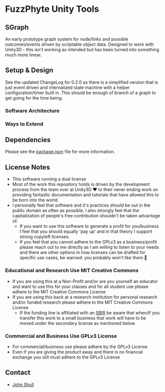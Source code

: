 # FuzzPhyte Unity Tools

## SGraph

An early prototype graph system for node/links and possible outcomes/events driven by scriptable object data. Designed to work with Unity3D - this isn't working as intended but has been turned into something much more linear.

## Setup & Design

See the updated ChangeLog for 0.2.0 as there is a simplified version that is just event driven and internalized state machine with a helper configuration/timer built in. This should be enough of branch of a graph to get going for the time being.

### Software Architecture

### Ways to Extend

## Dependencies

Please see the [package.json](./package.json) file for more information.

## License Notes

* This software running a dual license
* Most of the work this repository holds is driven by the development process from the team over at Unity3D :heart: to their never ending work on providing fantastic documentation and tutorials that have allowed this to be born into the world.
* I personally feel that software and it's practices should be out in the public domain as often as possible, I also strongly feel that the capitalization of people's free contribution shouldn't be taken advantage of.
  * If you want to use this software to generate a profit for you/business I feel that you should equally 'pay up' and in that theory I support strong copyleft licenses.
  * If you feel that you cannot adhere to the GPLv3 as a business/profit please reach out to me directly as I am willing to listen to your needs and there are other options in how licenses can be drafted for specific use cases, be warned: you probably won't like them :rocket:

### Educational and Research Use MIT Creative Commons

* If you are using this at a Non-Profit and/or are you yourself an educator and want to use this for your classes and for all student use please adhere to the MIT Creative Commons License
* If you are using this back at a research institution for personal research and/or funded research please adhere to the MIT Creative Commons License
  * If the funding line is affiliated with an [SBIR](https://www.sbir.gov) be aware that when/if you transfer this work to a small business that work will have to be moved under the secondary license as mentioned below.

### Commercial and Business Use GPLv3 License

* For commercial/business use please adhere by the GPLv3 License
* Even if you are giving the product away and there is no financial exchange you still must adhere to the GPLv3 License

## Contact

* [John Shull](mailto:JShull@fuzzphyte.com)
